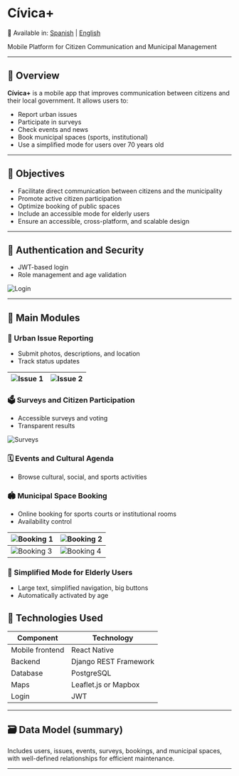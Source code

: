# Cívica+

📘 Available in: [Spanish](README.md) | [English](README.en.md)

Mobile Platform for Citizen Communication and Municipal Management

---

## 🧠 Overview

**Cívica+** is a mobile app that improves communication between citizens and their local government. It allows users to:

- Report urban issues
- Participate in surveys
- Check events and news
- Book municipal spaces (sports, institutional)
- Use a simplified mode for users over 70 years old

---

## 🎯 Objectives

- Facilitate direct communication between citizens and the municipality
- Promote active citizen participation
- Optimize booking of public spaces
- Include an accessible mode for elderly users
- Ensure an accessible, cross-platform, and scalable design

---

## 🔐 Authentication and Security

- JWT-based login
- Role management and age validation

![Login](assets/gif01.gif)

---

## 🔧 Main Modules

### 📸 Urban Issue Reporting
- Submit photos, descriptions, and location
- Track status updates

| ![Issue 1](assets/incidencia01.jpeg) | ![Issue 2](assets/incidencia02.jpeg) |
|-------------------------------------|-------------------------------------|


### 🗳️ Surveys and Citizen Participation
- Accessible surveys and voting
- Transparent results

![Surveys](assets/gif02.gif)

### 🗓️ Events and Cultural Agenda
- Browse cultural, social, and sports activities

### 🏟️ Municipal Space Booking
- Online booking for sports courts or institutional rooms
- Availability control

| ![Booking 1](assets/reserva01.jpeg) | ![Booking 2](assets/reserva02.jpeg) |
|------------------------------------|------------------------------------|
| ![Booking 3](assets/reserva03.jpeg) | ![Booking 4](assets/reserva04.jpeg) |


### 👴 Simplified Mode for Elderly Users
- Large text, simplified navigation, big buttons
- Automatically activated by age



## 🧱 Technologies Used

| Component        | Technology          |
|------------------|---------------------|
| Mobile frontend  | React Native        |
| Backend          | Django REST Framework|
| Database         | PostgreSQL          |
| Maps             | Leaflet.js or Mapbox|
| Login            | JWT                 |

---

## 🗃️ Data Model (summary)

Includes users, issues, events, surveys, bookings, and municipal spaces, with well-defined relationships for efficient maintenance.

---

